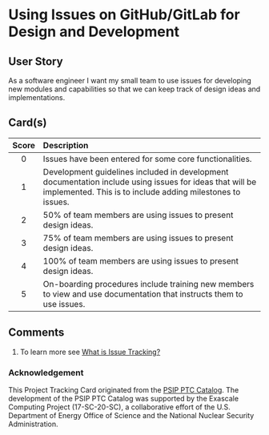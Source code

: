 [metadata:tags]:- "ecp-psip-ptc"
# Using Issues on GitHub/GitLab for Design and Development

## User Story

As a software engineer I want my small team to use issues for developing new modules and capabilities so that we can keep track of design ideas and implementations.

## Card(s)

| Score         | Description |
| :-------------: | :------------- |
| 0 | Issues have been entered for some core functionalities. |
| 1 | Development guidelines included in development documentation include using issues for ideas that will be implemented. This is to include adding milestones to issues.     |
| 2 | 50% of team members are using issues to present design ideas.      |
| 3 | 75% of team members are using issues to present design ideas.      |
| 4 | 100% of team members are using issues to present design ideas.     |
| 5 | On-boarding procedures include training new members to view and use documentation that instructs them to use issues. |

## Comments

1. To learn more see [What is Issue Tracking?](https://bssw.io/items/what-is-issue-tracking)


### Acknowledgement

This Project Tracking Card originated from the [PSIP PTC Catalog](https://bssw-psip.github.io/ptc-catalog/). The development of the PSIP PTC Catalog was supported by the Exascale Computing Project (17-SC-20-SC), a collaborative effort of the U.S. Department of Energy Office of Science and the National Nuclear Security Administration.

